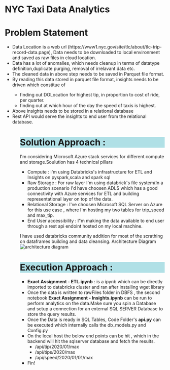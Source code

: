 <h1> NYC Taxi Data Analytics</h1>
<p align = "center">
<h1>Problem Statement</h1>
<ul><li> Data Location is a web url (https://www1.nyc.gov/site/tlc/about/tlc-trip-record-data.page), Data needs to be downloaded to local environment and saved as raw files in cloud location.</li>
<li>  Data has a lot of anomalies, which needs cleanup in terms of datatype definition,duplicate purging, removal of irrelavant data etc.</li>
<li>  The cleaned data in above step needs to be saved in Parquet file format.</li>
<li>  By reading this data stored in parquet file format, insights needs to be driven which constitue of </li>
        <ul>
        <li> finding out DOLocation for highest tip, in proportion to cost of ride, per quarter.</li1>
        <li> finding out at which hour of the day the speed of taxis is highest.</li2></ul>
<li>  Above insights needs to be stored in a relational database</li>
<li>  Rest API would serve the insights to end user from the relational database. </li>
<ul>
</p>

<h1 style="background-color:powderblue;"> Solution Approach : </h1>
<p >I'm considering Microsoft Azure stack services for different compute and storage.Soulution has 4 technical pillars <p>
<ul> <li>Compute : I'm using Databricks's infrastructure for ETL and Insights on pyspark,scala and spark sql</li> 
<li> Raw Storage  : For raw layer I'm using databrick's file system(In a production scenario I'd have choosen ADLS which has a good connectivity with Azure services for ETL and building representational layer on top of the data.</li>
<li> Relational Storage : I've choosen Microsoft SQL Server on Azure for this use case , where I'm hosting my two tables for trip_speed and max_tip.</li>
<li> End User accessibility : I"m making the data available to end user through a rest api endoint hosted on my local machine.</li>
</ul>

I have used databricks community addition for most of the scrathing on dataframes building and data cleansing.
Architecture Diagram 
![architecture diagram](https://github.com/ashish570/ExactAssignment/blob/main/architecture_diagram.png)


<h1 style="background-color:powderblue;align= 'Left'"> Execution Approach : </h1>


<ul> <li> <b>Exact Assignment - ETL.ipynb</b> : is a ipynb which can be directly imported to databricks cluster and ran after installing wget library</li> 
<li> Once the data is written to rawFiles folder in DBFS , the second notebook <b>Exact Assignment - Insights.ipynb</b> can be run to perform analytics on the data.Make sure you spin a Database and setup a connection for an external SQL SERVER Database to store the query results.</li>
<li> Once the Data is ready in SQL Tables, Code Folder's <b>api.py</b> can be executed which internally calls the db_models.py and Config.py </li>
<li> On the local host the below end points can be hit , which in the backend will hit the sqlserver database and fetch the results.
        <ul><li> /api/tip/2020/01/max</li>
              <li> /api/tips/2020/max </li>
                <li>  /api/speed/2020/01/01/max </li></ul>
<li> Fin!</li>              
</ul>

